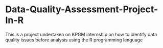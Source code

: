# Data-Quality-Assessment-Project-In-R
This is a project undertaken on KPGM internship on how to identify data quality issues before analysis using the R programming language
